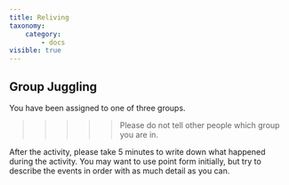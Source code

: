 ```yaml
---
title: Reliving
taxonomy:
    category:
        - docs
visible: true
---
```

## Group Juggling

You have been assigned to one of three groups.

>>>>> Please do not tell other people which group you are in.

After the activity, please take 5 minutes to write down what happened during the activity. You may want to use point form initially, but try to describe the events in order with as much detail as you can.
